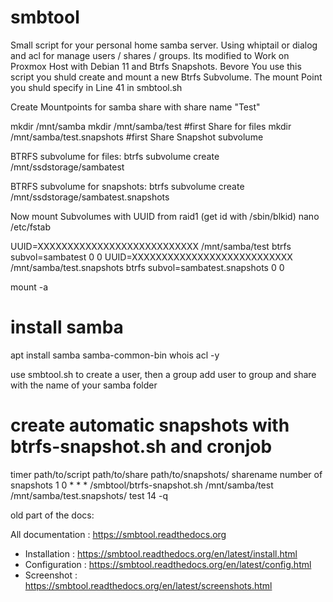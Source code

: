smbtool
=======

Small script for your personal home samba server. Using whiptail or dialog and acl for manage users / shares / groups.
Its modified to Work on Proxmox Host with Debian 11 and Btrfs Snapshots. Bevore You use this script you shuld create and mount a new Btrfs Subvolume. The mount Point you shuld specify in Line 41 in smbtool.sh

Create Mountpoints for samba share with share name "Test"

mkdir /mnt/samba
mkdir /mnt/samba/test  #first Share for files
mkdir /mnt/samba/test.snapshots  #first Share Snapshot subvolume

BTRFS subvolume for files:
btrfs subvolume create /mnt/ssdstorage/sambatest

BTRFS subvolume for snapshots:
btrfs subvolume create /mnt/ssdstorage/sambatest.snapshots

Now mount Subvolumes with UUID from raid1 (get id with /sbin/blkid) 
nano /etc/fstab 

UUID=XXXXXXXXXXXXXXXXXXXXXXXXXXX /mnt/samba/test btrfs subvol=sambatest 0 0
UUID=XXXXXXXXXXXXXXXXXXXXXXXXXXX /mnt/samba/test.snapshots btrfs subvol=sambatest.snapshots 0 0

mount -a

install samba
=================

apt install samba samba-common-bin whois acl -y

use smbtool.sh to create a user, then a group add user to group and share with the name of your samba folder

create automatic snapshots with btrfs-snapshot.sh and cronjob
==============================================================

timer		path/to/script 				path/to/share		path/to/snapshots/	sharename 	number of snapshots 
1 0 * * * /smbtool/btrfs-snapshot.sh /mnt/samba/test /mnt/samba/test.snapshots/ test 		14 -q

old part of the docs:

All documentation : https://smbtool.readthedocs.org

* Installation : https://smbtool.readthedocs.org/en/latest/install.html
* Configuration : https://smbtool.readthedocs.org/en/latest/config.html
* Screenshot : https://smbtool.readthedocs.org/en/latest/screenshots.html

